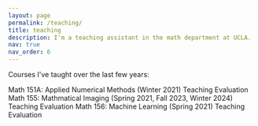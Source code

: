 ```yaml
---
layout: page
permalink: /teaching/
title: teaching
description: I'm a teaching assistant in the math department at UCLA.
nav: true
nav_order: 6
---
```


Courses I've taught over the last few years:

Math 151A: Applied Numerical Methods (Winter 2021) Teaching Evaluation<object data="Math151aEval.pdf" width="1000" height="1000" type='application/pdf'/>
Math 155: Mathmatical Imaging (Spring 2021, Fall 2023, Winter 2024) Teaching Evaluation<object data="Math155Eval.pdf" width="1000" height="1000" type='application/pdf'/>
Math 156: Machine Learning (Spring 2021) Teaching Evaluation<object data="Math156Eval.pdf" width="1000" height="1000" type='application/pdf'/>
Math 182: Algorithms (Winter 2021) Teaching Evaluation<object data="Math182Eval.pdf" width="1000" height="1000" type='application/pdf'/>